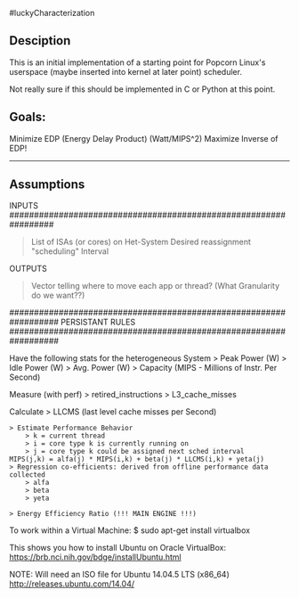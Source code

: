 #luckyCharacterization

Desciption
----------------------------------------------------------------------

This is an initial implementation of a starting point for Popcorn
Linux's userspace (maybe inserted into kernel at later point) 
scheduler. 

Not really sure if this should be implemented in C or Python at this
point.

Goals:
----------------------------------------------------------------------
Minimize EDP (Energy Delay Product) (Watt/MIPS^2)
Maximize Inverse of EDP!

----------------------------------------------------------------------
Assumptions
----------------------------------------------------------------------

INPUTS
#################################################################
 > List of ISAs (or cores) on Het-System 
 > Desired reassignment "scheduling" Interval



OUTPUTS
 > Vector telling where to move each app or thread? (What Granularity do we want??)
 



##################################################################
PERSISTANT RULES
##################################################################

Have the following stats for the heterogeneous System
	> Peak Power (W)
	> Idle Power (W)
	> Avg. Power (W)
	> Capacity (MIPS - Millions of Instr. Per Second)

Measure (with perf)
	> retired_instructions
	> L3_cache_misses

Calculate
	> LLCMS (last level cache misses per Second)

	> Estimate Performance Behavior
		> k = current thread
		> i = core type k is currently running on
		> j = core type k could be assigned next sched interval
	MIPS(j,k) = alfa(j) * MIPS(i,k) + beta(j) * LLCMS(i,k) + yeta(j)
	> Regression co-efficients: derived from offline performance data collected
		> alfa
		> beta
		> yeta

	> Energy Efficiency Ratio (!!! MAIN ENGINE !!!)
		
To work within a Virtual Machine:
$ sudo apt-get install virtualbox

This shows you how to install Ubuntu on Oracle VirtualBox:
https://brb.nci.nih.gov/bdge/installUbuntu.html

NOTE: Will need an ISO file for Ubuntu 14.04.5 LTS (x86\_64)
http://releases.ubuntu.com/14.04/
